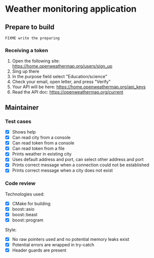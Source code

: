 # Weather monitoring application

## Prepare to build
```
FIXME write the preparing
```

### Receiving a token
1. Open the following site: https://home.openweathermap.org/users/sign_up
2. Sing up there
3. In the purpose field select "Education/science"
4. Check your email, open letter, and press "Verify"
5. Your API will be here: https://home.openweathermap.org/api_keys
6. Read the API doc: https://openweathermap.org/current

## Maintainer

### Test cases
- [x] Shows help
- [x] Can read city from a console
- [x] Can read token from a console
- [x] Can read token from a file
- [x] Prints weather in existing city
- [x] Uses default address and port, can select other address and port
- [x] Prints correct message when a connection could not be established
- [x] Prints correct message when a city does not exist

### Code review
Technologies used:
- [x] CMake for building
- [x] boost::asio
- [x] boost::beast
- [x] boost::program

Style:
- [x] No raw pointers used and no potential memory leaks exist
- [x] Potential errors are wrapped in try-catch
- [x] Header guards are present
